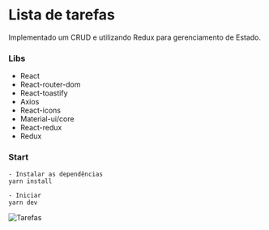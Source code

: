 

# Lista de tarefas

Implementado um CRUD e utilizando Redux para gerenciamento de Estado.

### Libs 

- React
- React-router-dom
- React-toastify
- Axios
- React-icons
- Material-ui/core
- React-redux
- Redux

### Start

``` 
- Instalar as dependências 
yarn install

- Iniciar
yarn dev 

```

![Tarefas](https://github.com/jordanamomberg/lista-tarefas/blob/master/tarefas.png?raw=true)
